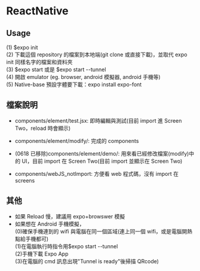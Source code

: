 # ReactNative

## Usage

(1) $expo init <your project name>  
 (2) 下載這個 repository 的檔案到本地端(git clone 或直接下載)，並取代 expo init <your project name>同樣名字的檔案和資料夾  
 (3) $expo start 或是 $expo start --tunnel  
 (4) 開啟 emulator (eg. browser, android 模擬器, android 手機等)  
 (5) Native-base 預設字體要下載：expo install expo-font

## 檔案說明

- components/element/test.jsx: 即時編輯與測試(目前 import 進 Screen Two，reload 時會顯示)
- components/element/modify/: 完成的 components
- (0618 已移除)components/element/demo/: 用來看已經修改檔案(modify)中的 UI，目前 import 在 Screen Two(目前 import 並顯示在 Screen Two)

- components/webJS_notImport: 方便看 web 程式碼，沒有 import 在 screens

## 其他

- 如果 Reload 慢，建議用 expo+browswer 模擬
- 如果想在 Android 手機模擬，  
   (0)確保手機連到的 wifi 與電腦在同一個區域(連上同一個 wifi，或是電腦開熱點給手機都可)  
   (1)在電腦執行時指令用$expo start --tunnel  
   (2)手機下載 Expo App  
   (3)在電腦的 cmd 訊息出現"Tunnel is ready"後掃描 QRcode)
